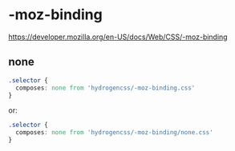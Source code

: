 # -moz-binding

https://developer.mozilla.org/en-US/docs/Web/CSS/-moz-binding

## none
```css
.selector {
  composes: none from 'hydrogencss/-moz-binding.css'
}
```

or:
```css
.selector {
  composes: none from 'hydrogencss/-moz-binding/none.css'
}
```

